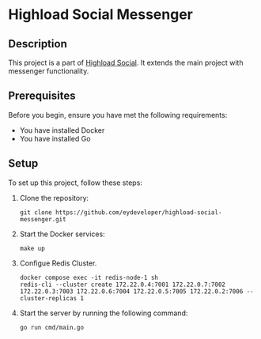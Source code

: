 # Highload Social Messenger

## Description

This project is a part of [Highload Social](https://github.com/eydeveloper/highload-social). It extends the main project
with messenger functionality.

## Prerequisites

Before you begin, ensure you have met the following requirements:

- You have installed Docker
- You have installed Go

## Setup

To set up this project, follow these steps:

1. Clone the repository:
    ```shell
    git clone https://github.com/eydeveloper/highload-social-messenger.git
    ```

2. Start the Docker services:
    ```shell
    make up
    ```

3. Configue Redis Cluster.
    ```shell
    docker compose exec -it redis-node-1 sh
    redis-cli --cluster create 172.22.0.4:7001 172.22.0.7:7002 172.22.0.3:7003 172.22.0.6:7004 172.22.0.5:7005 172.22.0.2:7006 --cluster-replicas 1
    
    ```

4. Start the server by running the following command:
    ```shell
    go run cmd/main.go
    ```